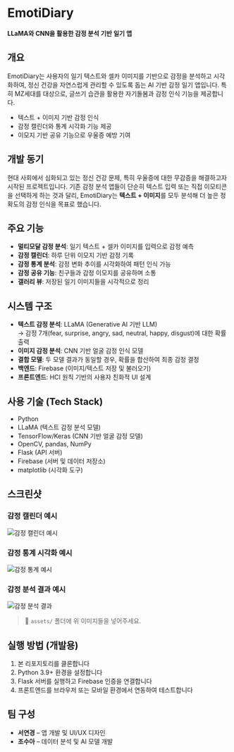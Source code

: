 # EmotiDiary
**LLaMA와 CNN을 활용한 감정 분석 기반 일기 앱**

## 개요  
EmotiDiary는 사용자의 일기 텍스트와 셀카 이미지를 기반으로 감정을 분석하고 시각화하여, 정신 건강을 자연스럽게 관리할 수 있도록 돕는 AI 기반 감정 일기 앱입니다. 특히 MZ세대를 대상으로, 글쓰기 습관을 활용한 자기돌봄과 감정 인식 기능을 제공합니다.

- 텍스트 + 이미지 기반 감정 인식
- 감정 캘린더와 통계 시각화 기능 제공
- 이모지 기반 공유 기능으로 우울증 예방 기여

## 개발 동기  
현대 사회에서 심화되고 있는 정신 건강 문제, 특히 우울증에 대한 무감증을 해결하고자 시작된 프로젝트입니다. 기존 감정 분석 앱들이 단순히 텍스트 입력 또는 직접 이모티콘을 선택하게 하는 것과 달리, EmotiDiary는 **텍스트 + 이미지**를 모두 분석해 더 높은 정확도의 감정 인식을 목표로 했습니다.

## 주요 기능  
- **멀티모달 감정 분석**: 일기 텍스트 + 셀카 이미지를 입력으로 감정 예측  
- **감정 캘린더**: 하루 단위 이모지 기반 감정 기록  
- **감정 통계 분석**: 감정 변화 추이를 시각화하여 패턴 인식 가능  
- **감정 공유 기능**: 친구들과 감정 이모지를 공유하며 소통  
- **갤러리 뷰**: 저장된 일기 이미지들을 시각적으로 정리

## 시스템 구조  
- **텍스트 감정 분석**: LLaMA (Generative AI 기반 LLM)  
  → 감정 7개(fear, surprise, angry, sad, neutral, happy, disgust)에 대한 확률 출력  
- **이미지 감정 분석**: CNN 기반 얼굴 감정 인식 모델  
- **결합 모델**: 두 모델 결과가 동일할 경우, 확률을 합산하여 최종 감정 결정  
- **백엔드**: Firebase (이미지/텍스트 저장 및 불러오기)  
- **프론트엔드**: HCI 원칙 기반의 사용자 친화적 UI 설계

## 사용 기술 (Tech Stack)  
- Python  
- LLaMA (텍스트 감정 분석 모델)  
- TensorFlow/Keras (CNN 기반 얼굴 감정 모델)  
- OpenCV, pandas, NumPy  
- Flask (API 서버)  
- Firebase (서버 및 데이터 저장소)  
- matplotlib (시각화 도구)

## 스크린샷  
### 감정 캘린더 예시
![감정 캘린더 예시](./assets/emotion_calendar.png)

### 감정 통계 시각화 예시
![감정 통계 예시](./assets/emotion_stats.png)

### 감정 분석 결과 예시
![감정 분석 결과](./assets/emotion_result.png)

> 📁 `assets/` 폴더에 위 이미지들을 넣어주세요.

## 실행 방법 (개발용)
1. 본 리포지토리를 클론합니다  
2. Python 3.9+ 환경을 설정합니다  
3. Flask 서버를 실행하고 Firebase 인증을 연결합니다  
4. 프론트엔드를 브라우저 또는 모바일 환경에서 연동하여 테스트합니다

## 팀 구성  
- **서연경** – 앱 개발 및 UI/UX 디자인  
- **조수아** – 데이터 분석 및 AI 모델 개발
